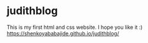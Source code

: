 # judithblog
This is my first html and css website. I hope you like it :)<br>
https://shenkoyababajide.github.io/judithblog/
